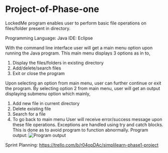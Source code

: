 # Project-of-Phase-one
LockedMe program enables user to perform basic file operations on files/folder present in directory. 

Programming Language: Java
IDE: Eclipse

With the command line interface user will get a main menu option upon running the Java program. This main menu displays 3 options as in to, 
1.	Display the files/folders in existing directory
2.	Add/delete/search files 
3.	Exit or close the program

Upon selecting an option from main menu, user can further continue or exit the program.
By selecting option 2 from main menu, user will get an output displaying submenu option which mainly,

1.	Add new file in current directory
2.	Delete existing file
3.	Search for a file
4.	To go back to main menu
User will receive error/success message upon these file operations. Exceptions are handled using try and catch blocks. This is done as to avoid program to function abnormally.
Program output:
![Program output](https://user-images.githubusercontent.com/107677814/177114986-00a322c1-aef8-42e1-814a-80d729da6841.png)

Sprint Planning:
https://trello.com/b/r04opDAc/simplilearn-phase1-project


